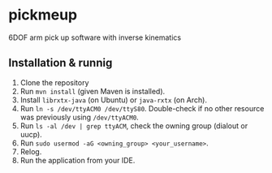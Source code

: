 # pickmeup
6DOF arm pick up software with inverse kinematics

## Installation & runnig
1. Clone the repository
2. Run `mvn install` (given Maven is installed).
3. Install `librxtx-java` (on Ubuntu) or `java-rxtx` (on Arch).
4. Run `ln -s /dev/ttyACM0 /dev/ttyS80`. Double-check if no other resource was previously using `/dev/ttyACM0`.
5. Run `ls -al /dev | grep ttyACM`, check the owning group (dialout or uucp).
6. Run `sudo usermod -aG <owning_group> <your_username>`.
7. Relog.
8. Run the application from your IDE.
